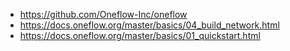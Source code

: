 


- https://github.com/Oneflow-Inc/oneflow
- https://docs.oneflow.org/master/basics/04_build_network.html
- https://docs.oneflow.org/master/basics/01_quickstart.html




